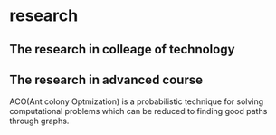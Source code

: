 # research
## The research in colleage of technology

## The research in advanced course
ACO(Ant colony Optmization) is a probabilistic technique for solving computational problems which can be reduced to finding good paths through graphs.
